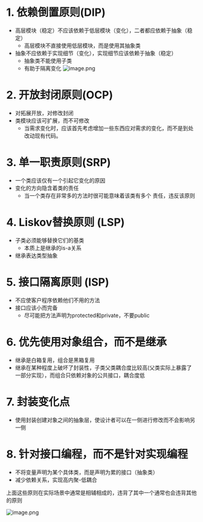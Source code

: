 # 1. 依赖倒置原则(DIP)
* 高层模块（稳定）不应该依赖于低层模块（变化），二者都应依赖于抽象（稳定）
	* 高层模块不直接使用低层模块，而是使用其抽象类
* 抽象不应依赖于实现细节（变化），实现细节应该依赖于抽象（稳定）
	* 抽象类不能使用子类
	* 有助于隔离变化
	![image.png](https://raw.githubusercontent.com/lj970926/image-hosting/master/images/20241227223214.png)

# 2. 开放封闭原则(OCP)
* 对拓展开放，对修改封闭
* 类模块应该可扩展，而不可修改
	* 当需求变化时，应该首先考虑增加一些东西应对需求的变化，而不是到处改动现有代码。
# 3. 单一职责原则(SRP)
* 一个类应该仅有一个引起它变化的原因
* 变化的方向隐含着类的责任
	* 当一个类存在非常多的方法时很可能意味着该类有多个 责任，违反该原则
# 4. Liskov替换原则 (LSP)
* 子类必须能够替换它们的基类
	* 本质上是继承的is-a关系
* 继承表达类型抽象
# 5. 接口隔离原则 (ISP)
 * 不应使客户程序依赖他们不用的方法
 * 接口应该小而完备
	 * 尽可能把方法声明为protected和private，不要public
# 6. 优先使用对象组合，而不是继承
* 继承是白箱复用，组合是黑箱复用
* 继承在某种程度上破坏了封装性，子类父类耦合度比较高(父类实际上暴露了一部分实现），而组合只依赖对象的公共接口，耦合度低
# 7. 封装变化点
* 使用封装创建对象之间的抽象层，使设计者可以在一侧进行修改而不会影响另一侧
# 8. 针对接口编程，而不是针对实现编程
* 不将变量声明为某个具体类，而是声明为累的接口（抽象类）
* 减少依赖关系，实现高内聚-低耦合

上面这些原则在实际场景中通常是相辅相成的，违背了其中一个通常也会违背其他的原则

![image.png](https://raw.githubusercontent.com/lj970926/image-hosting/master/images/20241230122432.png)
